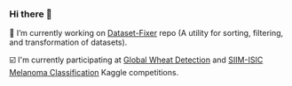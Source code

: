### Hi there 👋

:dart: I’m currently working on [Dataset-Fixer](https://github.com/t0efL/Dataset-Fixer) repo 
(A utility for sorting, filtering, and transformation of datasets).

:ballot_box_with_check: I'm currently participating at [Global Wheat Detection](https://www.kaggle.com/c/global-wheat-detection) and [SIIM-ISIC Melanoma Classification](https://www.kaggle.com/c/siim-isic-melanoma-classification) Kaggle competitions.
